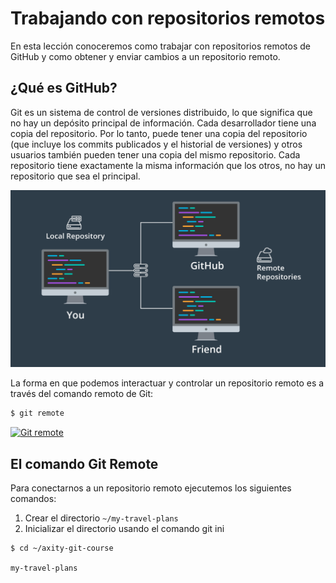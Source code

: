 # Trabajando con repositorios remotos

En esta lección conoceremos como trabajar con repositorios remotos de GitHub y como obtener y enviar cambios a un repositorio remoto.

## ¿Qué es GitHub?

Git es un sistema de control de versiones distribuido, lo que significa que no hay un depósito principal de información. Cada desarrollador tiene una copia del repositorio. Por lo tanto, puede tener una copia del repositorio (que incluye los commits publicados y el historial de versiones) y otros usuarios también pueden tener una copia del mismo repositorio. Cada repositorio tiene exactamente la misma información que los otros, no hay un repositorio que sea el principal.

![img_11_git_remote_01](images/img_11_git_remote_01.png)

La forma en que podemos interactuar y controlar un repositorio remoto es a través del comando remoto de Git:

```bash
$ git remote
```

[![Git remote](http://img.youtube.com/vi/414f0ukhOTY/0.jpg)](http://www.youtube.com/watch?v=414f0ukhOTY "Git remote")

## El comando Git Remote

Para conectarnos a un repositorio remoto ejecutemos los siguientes comandos:

 1. Crear el directorio `~/my-travel-plans`
 2. Inicializar el directorio usando el comando git ini
```bash
$ cd ~/axity-git-course
```
`my-travel-plans`
<!--stackedit_data:
eyJoaXN0b3J5IjpbOTcyMjA2ODk3LC0xNTQ0MDM1NzA3LDE3MT
I0MjM5NDEsMTM2NDg3OTE4Nyw3MDY4MDA5NzEsMTM3Njg0ODA5
NCwtNTIyNzc5OTA2LDUzNDA5ODAxN119
-->